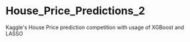 # House_Price_Predictions_2
Kaggle's House Price prediction competition with usage of XGBoost and LASSO
